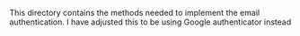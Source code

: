 This directory contains the methods needed to implement the email authentication. I have adjusted this to be using Google authenticator instead